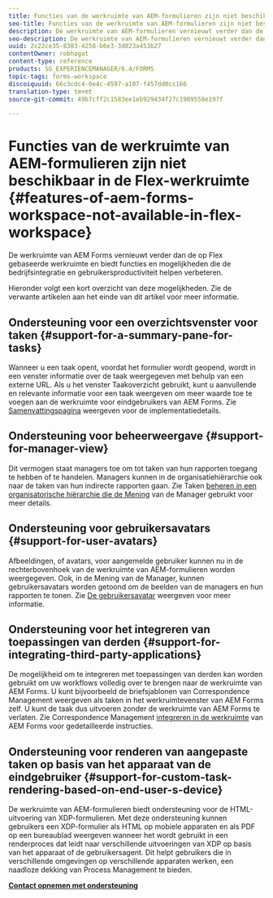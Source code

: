 ```yaml
---
title: Functies van de werkruimte van AEM-formulieren zijn niet beschikbaar in de Flex-werkruimte
seo-title: Functies van de werkruimte van AEM-formulieren zijn niet beschikbaar in de Flex-werkruimte
description: De werkruimte van AEM-formulieren vernieuwt verder dan de op Flex gebaseerde werkruimte. Lees meer over de verschillen in functies en mogelijkheden.
seo-description: De werkruimte van AEM-formulieren vernieuwt verder dan de op Flex gebaseerde werkruimte. Lees meer over de verschillen in functies en mogelijkheden.
uuid: 2c22ce35-8383-4258-b6e3-3d823a453b27
contentOwner: robhagat
content-type: reference
products: SG_EXPERIENCEMANAGER/6.4/FORMS
topic-tags: forms-workspace
discoiquuid: 66c3cdc4-0e4c-4597-a107-f457dd0cc166
translation-type: tm+mt
source-git-commit: 49b7cff2c1583ee1eb929434f27c1989558e197f

---
```



# Functies van de werkruimte van AEM-formulieren zijn niet beschikbaar in de Flex-werkruimte {#features-of-aem-forms-workspace-not-available-in-flex-workspace}

De werkruimte van AEM Forms vernieuwt verder dan de op Flex gebaseerde werkruimte en biedt functies en mogelijkheden die de bedrijfsintegratie en gebruikersproductiviteit helpen verbeteren.

Hieronder volgt een kort overzicht van deze mogelijkheden. Zie de verwante artikelen aan het einde van dit artikel voor meer informatie.

## Ondersteuning voor een overzichtsvenster voor taken {#support-for-a-summary-pane-for-tasks}

Wanneer u een taak opent, voordat het formulier wordt geopend, wordt in een venster informatie over de taak weergegeven met behulp van een externe URL. Als u het venster Taakoverzicht gebruikt, kunt u aanvullende en relevante informatie voor een taak weergeven om meer waarde toe te voegen aan de werkruimte voor eindgebruikers van AEM Forms. Zie [Samenvattingspagina](/help/forms/using/displaying-information-task-summary-pane.md) weergeven voor de implementatiedetails.

## Ondersteuning voor beheerweergave {#support-for-manager-view}

Dit vermogen staat managers toe om tot taken van hun rapporten toegang te hebben of te handelen. Managers kunnen in de organisatiehiërarchie ook naar de taken van hun indirecte rapporten gaan. Zie Taken [beheren in een organisatorische hiërarchie die de Mening](/help/forms/using/tasks-organizational-hierarchy-using-manager.md) van de Manager gebruikt voor meer details.

## Ondersteuning voor gebruikersavatars {#support-for-user-avatars}

Afbeeldingen, of avatars, voor aangemelde gebruiker kunnen nu in de rechterbovenhoek van de werkruimte van AEM-formulieren worden weergegeven. Ook, in de Mening van de Manager, kunnen gebruikersavatars worden getoond om de beelden van de managers en hun rapporten te tonen. Zie [De gebruikersavatar](/help/forms/using/displaying-user-avatar.md) weergeven voor meer informatie.

## Ondersteuning voor het integreren van toepassingen van derden {#support-for-integrating-third-party-applications}

De mogelijkheid om te integreren met toepassingen van derden kan worden gebruikt om uw workflows volledig over te brengen naar de werkruimte van AEM Forms. U kunt bijvoorbeeld de briefsjablonen van Correspondence Management weergeven als taken in het werkruimtevenster van AEM Forms zelf. U kunt de taak dus uitvoeren zonder de werkruimte van AEM Forms te verlaten. Zie Correspondence Management [integreren in de werkruimte](/help/forms/using/integrating-correspondence-management-html-workspace.md) van AEM Forms voor gedetailleerde instructies.

## Ondersteuning voor renderen van aangepaste taken op basis van het apparaat van de eindgebruiker {#support-for-custom-task-rendering-based-on-end-user-s-device}

De werkruimte van AEM-formulieren biedt ondersteuning voor de HTML-uitvoering van XDP-formulieren. Met deze ondersteuning kunnen gebruikers een XDP-formulier als HTML op mobiele apparaten en als PDF op een bureaublad weergeven wanneer het wordt gebruikt in een renderproces dat leidt naar verschillende uitvoeringen van XDP op basis van het apparaat of de gebruikersagent. Dit helpt gebruikers die in verschillende omgevingen op verschillende apparaten werken, een naadloze dekking van Process Management te bieden.

**[Contact opnemen met ondersteuning](https://www.adobe.com/account/sign-in.supportportal.html)**
